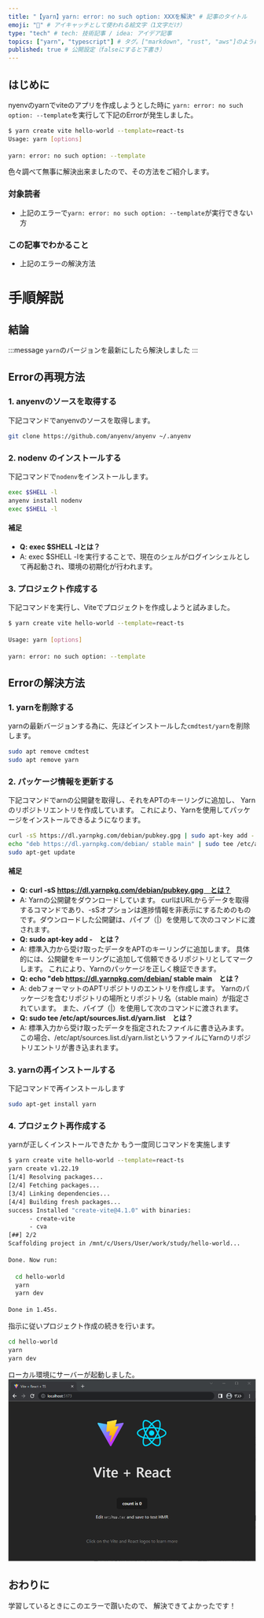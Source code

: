 ```yaml
---
title: "【yarn】yarn: error: no such option: XXXを解決" # 記事のタイトル
emoji: "🧵" # アイキャッチとして使われる絵文字（1文字だけ）
type: "tech" # tech: 技術記事 / idea: アイデア記事
topics: ["yarn", "typescript"] # タグ。["markdown", "rust", "aws"]のように指定する
published: true # 公開設定（falseにすると下書き）
---
```

## はじめに
nyenvのyarnでviteのアプリを作成しようとした時に
`yarn: error: no such option: --template`を実行して下記のErrorが発生しました。
```bash
$ yarn create vite hello-world --template=react-ts
Usage: yarn [options]

yarn: error: no such option: --template
```

色々調べて無事に解決出来ましたので、その方法をご紹介します。

### 対象読者
- 上記のエラーで`yarn: error: no such option: --template`が実行できない方

### この記事でわかること
- 上記のエラーの解決方法


# 手順解説

## 結論
:::message
`yarn`のバージョンを最新にしたら解決しました
:::
## Errorの再現方法
### 1. anyenvのソースを取得する
下記コマンドでanyenvのソースを取得します。
```bash
git clone https://github.com/anyenv/anyenv ~/.anyenv
```

### 2. nodenv のインストールする
下記コマンドで`nodenv`をインストールします。
```bash
exec $SHELL -l
anyenv install nodenv
exec $SHELL -l
```
#### 補足
- **Q: exec $SHELL -lとは？**
- A: exec $SHELL -lを実行することで、現在のシェルがログインシェルとして再起動され、環境の初期化が行われます。

### 3. プロジェクト作成する
下記コマンドを実行し、Viteでプロジェクトを作成しようと試みました。
```bash
$ yarn create vite hello-world --template=react-ts

Usage: yarn [options]

yarn: error: no such option: --template
```

## Errorの解決方法
### 1. yarnを削除する
yarnの最新バージョンする為に、先ほどインストールした`cmdtest/yarn`を削除します。
```bash
sudo apt remove cmdtest
sudo apt remove yarn
```
### 2. パッケージ情報を更新する
下記コマンドでarnの公開鍵を取得し、それをAPTのキーリングに追加し、
Yarnのリポジトリエントリを作成しています。
これにより、Yarnを使用してパッケージをインストールできるようになります。
```bash
curl -sS https://dl.yarnpkg.com/debian/pubkey.gpg | sudo apt-key add -
echo "deb https://dl.yarnpkg.com/debian/ stable main" | sudo tee /etc/apt/sources.list.d/yarn.list
sudo apt-get update 
```

#### 補足
- **Q: curl -sS https://dl.yarnpkg.com/debian/pubkey.gpg　とは？**
- A: Yarnの公開鍵をダウンロードしています。
curlはURLからデータを取得するコマンドであり、-sSオプションは進捗情報を非表示にするためのものです。ダウンロードした公開鍵は、パイプ（|）を使用して次のコマンドに渡されます。
- **Q: sudo apt-key add -　とは？**
- A: 標準入力から受け取ったデータをAPTのキーリングに追加します。
具体的には、公開鍵をキーリングに追加して信頼できるリポジトリとしてマークします。
これにより、Yarnのパッケージを正しく検証できます。
- **Q: echo "deb https://dl.yarnpkg.com/debian/ stable main　とは？**
- A: debフォーマットのAPTリポジトリのエントリを作成します。
Yarnのパッケージを含むリポジトリの場所とリポジトリ名（stable main）が指定されています。
また、パイプ（|）を使用して次のコマンドに渡されます。
- **Q: sudo tee /etc/apt/sources.list.d/yarn.list　とは？**
- A: 標準入力から受け取ったデータを指定されたファイルに書き込みます。
この場合、/etc/apt/sources.list.d/yarn.listというファイルにYarnのリポジトリエントリが書き込まれます。


### 3. yarnの再インストールする
下記コマンドで再インストールします
```bash
sudo apt-get install yarn
```

### 4. プロジェクト再作成する
yarnが正しくインストールできたか
もう一度同じコマンドを実施します
```bash
$ yarn create vite hello-world --template=react-ts
yarn create v1.22.19
[1/4] Resolving packages...
[2/4] Fetching packages...
[3/4] Linking dependencies...
[4/4] Building fresh packages...
success Installed "create-vite@4.1.0" with binaries:
      - create-vite
      - cva
[##] 2/2
Scaffolding project in /mnt/c/Users/User/work/study/hello-world...

Done. Now run:

  cd hello-world
  yarn
  yarn dev

Done in 1.45s.
```
指示に従いプロジェクト作成の続きを行います。
```bash
cd hello-world
yarn
yarn dev
```
ローカル環境にサーバーが起動しました。
![vite+Reactの画面](/images/vitereact.png)

## おわりに
学習しているときにこのエラーで躓いたので、
解決できてよかったです！
